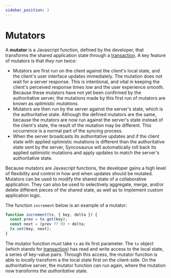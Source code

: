```yaml
---
sidebar_position: 3
---
```


# Mutators

A **mutator** is a Javascript function, defined by the developer, that transforms the shared application state through a [transaction](transactions.md). A key feature of mutators is that *they run twice*:

- Mutators are first run on the client against the client's local state, and the client's user interface updates immediately. The mutation does not wait for a server response. This is intentional, and vital in keeping the client's perceived response times low and the user experience smooth. Because these mutators have not yet been confirmed by the authoritative server, the mutations made by this first run of mutators are known as *optimistic mutations*. 
- Mutators are then run by the server against the server's state, which is the authoritative state. Although the defined mutators are the same, because the mutators are now run against the server's state instead of the client's state, the result of the mutation may be different. This occurrence is a normal part of the syncing process.
- When the server broadcasts its authoritative updates and if the client state with applied optimistic mutations is different than the authoritative state sent by the server, Syncosaurus will automatically roll back its applied optimistic mutations and apply updates to match the server's authoritative state.

Because mutators are Javascript functions, the developer gains a high level of flexibility and control in how and when updates should be mutated. Mutators can be used to modify the shared state of a collaborative application. They can also be used to selectively aggregate, merge, and/or delete different pieces of the shared state, as well as to implement custom application logic.

The function `increment` below is an example of a mutator:

```js title="/src/mutators.js"
function increment(tx, { key, delta }) {
  const prev = tx.get(key);
  const next = (prev ?? 0) + delta;
  tx.set(key, next);
}
```

The mutator function must take `tx` as its first parameter. The `tx` object (which stands for [transaction](https://syncosaurus.github.io/docs/core-concepts/transactions)) has read and write access to the local state, a series of key-value pairs. Through this access, the mutator function is able to *locally* transform a the local state first on the client-side. On the authoritative server, the mutator function can run again, where the mutation now transforms the *authoritative* state.
